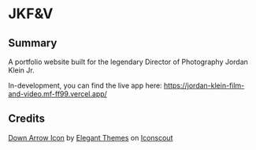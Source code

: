 # JKF&V

## Summary

A portfolio website built for the legendary Director of Photography Jordan Klein Jr. 

In-development, you can find the live app here: https://jordan-klein-film-and-video.mf-ff99.vercel.app/


## Credits

<a href="https://iconscout.com/icons/down-arrow" target="_blank">Down Arrow Icon</a> by <a href="https://iconscout.com/contributors/elegant-themes">Elegant Themes</a> on <a href="https://iconscout.com">Iconscout</a>
